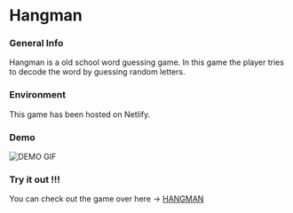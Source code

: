 # Hangman

### General Info

Hangman is a old school word guessing game. In this game the player tries to decode the word by guessing random letters.

### Environment

This game has been hosted on Netlify.

### Demo

![DEMO GIF](https://github.com/prithviBytes/hangman/blob/master/hangman%20gif.gif?raw=true)

### Try it out !!!

You can check out the game over here -> <a href="https://hangmannnn.netlify.app/">HANGMAN</a>


